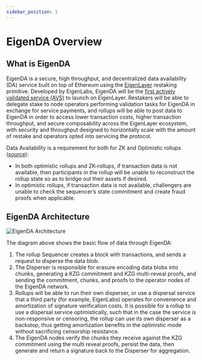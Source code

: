 ```yaml
---
sidebar_position: 1
---
```

# EigenDA Overview

## What is EigenDA

EigenDA is a secure, high throughput, and decentralized data availability (DA) service built on top of Ethereum using the [EigenLayer](https://www.blog.eigenlayer.xyz/intro-to-eigenda-hyperscale-data-availability-for-rollups/) restaking primitive. Developed by EigenLabs, EigenDA will be the [first actively validated service (AVS)](https://www.blog.eigenlayer.xyz/twelve-early-projects-building-on-eigenlayer/) to launch on EigenLayer. Restakers will be able to delegate stake to node operators performing validation tasks for EigenDA in exchange for service payments, and rollups will be able to post data to EigenDA in order to access lower transaction costs, higher transaction throughput, and secure composability across the EigenLayer ecosystem, with security and throughput designed to horizontally scale with the amount of restake and operators opted into servicing the protocol.

Data Availability is a requirement for both for ZK and Optimistic rollups ([source](http://datalayr-docs.s3-website-us-east-1.amazonaws.com/build/rollups/)):

- In both optimistic rollups and ZK-rollups, if transaction data is not available, then participants in the rollup will be unable to reconstruct the rollup state so as to bridge out their assets if desired.
- In optimistic rollups, if transaction data is not available, challengers are unable to check the sequencer’s state commitment and create fraud proofs when applicable.

## EigenDA Architecture

![EigenDA Architecture](/img/eigen-da-diagram.png)

The diagram above shows the basic flow of data through EigenDA:

1. The rollup Sequencer creates a block with transactions, and sends a request to disperse the data blob.
2. The Disperser is responsible for erasure encoding data blobs into chunks, generating a KZG commitment and KZG multi-reveal proofs, and sending the commitment, chunks, and proofs to the operator nodes of the EigenDA network.
3. Rollups will be able to run their own disperser, or use a dispersal service that a third party (for example, EigenLabs) operates for convenience and amortization of signature verification costs. It is possible for a rollup to use a dispersal service optimistically, such that in the case the service is non-responsive or censoring, the rollup can use its own disperser as a backstop, thus getting amortization benefits in the optimistic mode without sacrificing censorship resistance.
4. The EigenDA nodes verify the chunks they receive against the KZG commitment using the multi reveal proofs, persist the data, then generate and return a signature back to the Disperser for aggregation.

